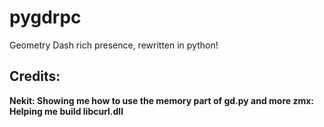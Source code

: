 # pygdrpc
 Geometry Dash rich presence, rewritten in python!
 ## Credits:
**Nekit: Showing me how to use the memory part of gd.py and more
zmx: Helping me build libcurl.dll**
